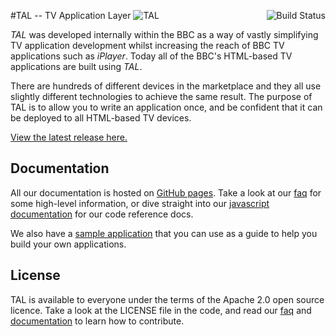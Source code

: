 #TAL -- TV Application Layer
[<img src="https://api.travis-ci.org/fmtvp/tal.png?branch=master" align="right" alt="Build Status" />](https://travis-ci.org/fmtvp/tal)
![TAL](http://fmtvp.github.com/tal/img/tal-logo-bw-small.jpg)

*TAL* was developed internally within the BBC as a way of vastly simplifying TV application development
whilst increasing the reach of BBC TV applications such as *iPlayer*. Today all of the BBC's HTML-based
TV applications are built using *TAL*.

There are hundreds of different devices in the marketplace and they all use slightly different technologies
to achieve the same result. The purpose of TAL is to allow you to write an application once, and be confident
that it can be deployed to all HTML-based TV devices.

[View the latest release here.](http://github.com/fmtvp/tal/releases/latest)

## Documentation

All our documentation is hosted on [GitHub pages](http://fmtvp.github.com/tal). Take a look at 
our [faq](http://fmtvp.github.com/tal/faq.html) for some high-level information, or dive straight into our
[javascript documentation](http://fmtvp.github.com/tal/jsdoc/index.html) for our code reference docs.

We also have a [sample application](http://github.com/fmtvp/talexample) that you can use as a guide to
help you build your own applications.

## License

TAL is available to everyone under the terms of the Apache 2.0 open source licence. Take a look at 
the LICENSE file in the code, and read our [faq](http://fmtvp.github.com/tal/faq.html#question_who_can_use_this) 
and [documentation](http://fmtvp.github.com/tal/other/contributing.html) to learn how to contribute.
